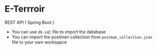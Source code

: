 E-Terrroir
=====

REST API ( Spring Boot )

* You can use `db.sql` file to import the database
* You can import the postman collection from `postman_collection.json` file to your own worksapce
